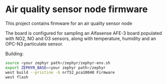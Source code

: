 # Air quality sensor node firmware

This project contains firmware for an air quality sensor node

The board is configured for sampling an Alfasense AFE-3 board populated with NO2, NO and O3 sensors, along with temperature, humidity and an OPC-N3 particulate sensor.

Building:

```sh
source <your zephyr path>/zephyr/zephyr-env.sh
export ZEPHYR_BASE=<your zephyr path>/zephyr
west build --pristine -b nrf52_pca10040 Firmware
west flash
```


